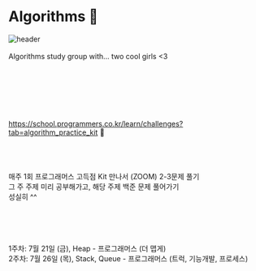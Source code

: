 # Algorithms :star2:<br/>

![header](https://capsule-render.vercel.app/api?type=waving&text=coolcoolcool)
<br/><br/>
Algorithms study group with... two cool girls <3
<br/><br/><br/><br/><br/>

<br/><br/>
https://school.programmers.co.kr/learn/challenges?tab=algorithm_practice_kit :revolving_hearts:<br/>
<br/><br/><br/><br/>
매주 1회 프로그래머스 고득점 Kit 만나서 (ZOOM) 2-3문제 풀기 <br/>
그 주 주제 미리 공부해가고, 해당 주제 백준 문제 풀어가기 <br/>
성실히 ^^
<br/><br/><br/><br/><br/>

1주차: 7월 21일 (금), Heap - 프로그래머스 (더 맵게)<br/>
2주차: 7월 26일 (목), Stack, Queue - 프로그래머스 (트럭, 기능개발, 프로세스)<br/>
